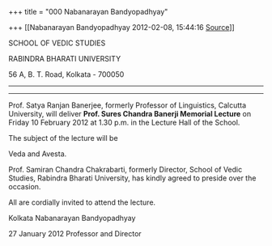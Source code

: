 +++
title = "000 Nabanarayan Bandyopadhyay"

+++
[[Nabanarayan Bandyopadhyay	2012-02-08, 15:44:16 [Source](https://groups.google.com/g/bvparishat/c/sMrxJA7eDJU)]]



SCHOOL OF VEDIC STUDIES

RABINDRA BHARATI UNIVERSITY

56 A, B. T. Road, Kolkata - 700050

****



****

Prof. Satya Ranjan Banerjee, formerly Professor of Linguistics, Calcutta University, will deliver **Prof. Sures Chandra Banerji Memorial Lecture** on Friday 10 February 2012 at 1.30 p.m. in the Lecture Hall of the School.



The subject of the lecture will be



Veda and Avesta.



Prof. Samiran Chandra Chakrabarti, formerly Director, School of Vedic Studies, Rabindra Bharati University, has kindly agreed to preside over the occasion.





All are cordially invited to attend the lecture.









Kolkata
 Nabanarayan Bandyopadhyay

27 January 2012
 Professor and Director

